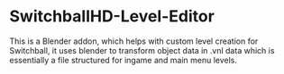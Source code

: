 # SwitchballHD-Level-Editor
This is a Blender addon, which helps with custom level creation for Switchball, it uses blender to transform object data in .vnl data which is essentially a file structured for ingame and main menu levels.
